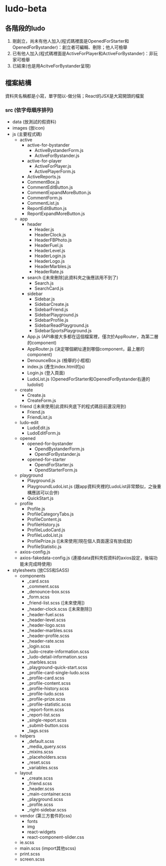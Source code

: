 # ludo-beta
## 各階段的ludo
1. 剛創立，尚未有他人加入(程式碼裡面是OpenedForStarter和OpenedForBystander)：創立者可編輯、刪除；他人可檢舉
2. 已有他人加入(程式碼裡面是ActiveForPlayer和ActiveForBystander)：非玩家可檢舉
3. 已結束(也是用AcitveForBystander呈現)

## 檔案結構
資料夾名稱都是小寫，單字間以-做分隔；React的JSX是大寫開頭的檔案
### src (依字母順序排列)
- data (放測試的假資料)
- images (放icon)
- js (主要程式碼)
    - active
        - active-for-bystander
            - ActiveBystanderForm.js
            - ActiveForBystander.js
        - active-for-player
            - ActiveForPlayer.js
            - ActivePlayerForm.js
        - ActiveReports.js
        - CommentBox.js
        - CommentEditButton.js
        - CommentExpandMoreButton.js
        - CommentForm.js
        - CommentList.js
        - ReportEditButton.js
        - ReportExpandMoreButton.js
    - app
        - header
            - Header.js
            - HeaderClock.js
            - HeaderFBPhoto.js
            - HeaderFuel.js
            - HeaderLevel.js
            - HeaderLogin.js
            - HeaderLogo.js
            - HeaderMarbles.js
            - HeaderRate.js
        - search ([未來刪除]此資料夾之後應該用不到了)
            - Search.js
            - SearchCard.js
        - sidebar 
            - Sidebar.js
            - SidebarCreate.js
            - SidebarFriend.js
            - SidebarPlayground.js
            - SidebarProfile.js
            - SidebarReadPlayground.js
            - SidebarSportsPlayground.js
        - App.js (API串接大多都在這個檔案裡，僅次於AppRouter，為第二層的component)
        - AppRouter.js (決定哪個網址連到哪個component，最上層的component)
        - DenounceBox.js (檢舉的小框框)
        - index.js (產生index.html的js)
        - Login.js (登入頁面)
        - LudoList.js (OpenedForStarter和OpenedForBystander右邊的ludolist)
    - create
        - Create.js
        - CreateForm.js
    - friend ([未來使用]此資料夾底下的程式碼目前還沒用到)
        - Friend.js
        - FriendList.js
    - ludo-edit
        - LudoEdit.js
        - LudoEditForm.js
    - opened
        - opened-for-bystander
            - OpendBystanderForm.js
            - OpendForBystander.js
        - opened-for-starter
            - OpendForStarter.js
            - OpendStarterForm.js
    - playground
        - Playground.js
        - PlaygroundLudoList.js (跟app資料夾裡的LudoList非常類似，之後重構應該可以合併)
        - QuickStart.js
    - profile
        - Profile.js
        - ProfileCategoryTabs.js
        - ProfileContent.js
        - ProfileHistory.js
        - ProfileLudoCard.js
        - ProfileLudoList.js
        - ProfilePrize.js ([未來使用]現在個人頁面還沒有放成就)
        - ProfileStatistic.js 
    - axios-config.js
    - axios-fakedata-config.js (連接data資料夾假資料的axios設定，後端功能未完成時使用)
- stylesheets (放CSS和SASS)
    - components
        - _card.scss
        - _comment.scss
        - _denounce-box.scss
        - _form.scss
        - _friend-list.scss ([未來使用])
        - _header-clock.scss ([未來刪除])
        - _header-fuel.scss
        - _header-level.scss
        - _header-logo.scss
        - _header-marbles.scss
        - _header-profile.scss
        - _header-rate.scss
        - _login.scss
        - _ludo-create-information.scss
        - _ludo-detail-information.scss
        - _marbles.scss
        - _playground-quick-start.scss
        - _profile-card-single-ludo.scss
        - _profile-card.scss
        - _profile-content.scss
        - _profile-history.scss
        - _profile-ludo.scss
        - _profile-prize.scss
        - _profile-statistic.scss
        - _report-form.scss
        - _report-list.scss
        - _single-report.scss
        - _submit-button.scss
        - _tags.scss
    - helpers
        - _default.scss
        - _media_query.scss
        - _mixins.scss
        - _placeholders.scss
        - _reset.scss
        - _variables.scss
    - layout
        - _create.scss
        - _friend.scss
        - _header.scss
        - _main-container.scss
        - _playground.scss
        - _profile.scss
        - _right-sidebar.scss
    - vendor (第三方套件的css)
        - fonts
        - img
        - react-widgets
        - react-component-slider.css
    - ie.scss
    - main.scss (import其他scss)
    - print.scss
    - screen.scss